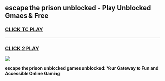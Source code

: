 
## escape the prison unblocked - Play Unblocked Gmaes & Free
<h3>
<a href="https://news.freeplayer.one?title=escape_the_prison_unblocked&ref=16F">CLICK TO PLAY</a></h3>
<hr>

<h3>
<a href="https://news.freeplayer.one?title=escape_the_prison_unblocked&ref=16F">CLICK 2 PLAY</a>
  
</h3>

<a href="https://news.freeplayer.one?title=escape_the_prison_unblocked&ref=16F/"><img src="https://clearcache.store/games.png"></a>


**escape the prison unblocked games unblocked: Your Gateway to Fun and Accessible Online Gaming**
